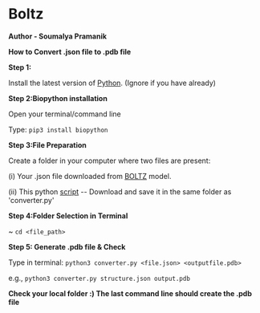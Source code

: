# Boltz

**Author - Soumalya Pramanik**

**How to Convert .json file to .pdb file**

**Step 1:** 

Install the latest version of [Python](https://www.python.org/downloads/). (Ignore if you have already)

**Step 2:Biopython installation**

Open your terminal/command line

Type: `pip3 install biopython`

**Step 3:File Preparation**

Create a folder in your computer where two files are present:

(i) Your .json file downloaded from [BOLTZ](https://labs.rowansci.com/) model.

(ii) This python [script](https://github.com/soumalya-p/Boltz/blob/9bb07d825b65f9a622e7f8a7308a46aaa56303ba/converter.py) -- Download and save it in the same folder as 'converter.py'

 **Step 4:Folder Selection in Terminal**

 ~ `cd <file_path>`

 **Step 5: Generate .pdb file & Check**

 Type in terminal: `python3 converter.py <file.json> <outputfile.pdb>`

 e.g., `python3 converter.py structure.json output.pdb`

**Check your local folder :) The last command line should create the .pdb file**
